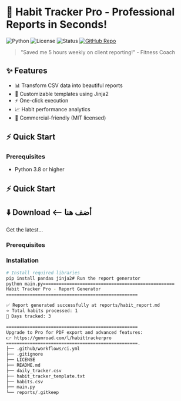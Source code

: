 # 🚀 Habit Tracker Pro - Professional Reports in Seconds!

![Python](https://img.shields.io/badge/Python-3.8+-blue?logo=python)
![License](https://img.shields.io/badge/license-MIT-green)
![Status](https://img.shields.io/badge/status-stable-brightgreen)
[![GitHub Repo](https://img.shields.io/badge/GitHub-Habit_Tracker_Pro-blue)](https://github.com/Madaraathub/HabitTrackerPro)

> "Saved me 5 hours weekly on client reporting!" - Fitness Coach

## ✨ Features
- 📊 Transform CSV data into beautiful reports
- 🎨 Customizable templates using Jinja2
- ⚡ One-click execution
- 📈 Habit performance analytics
- 💼 Commercial-friendly (MIT licensed)

## ⚡ Quick Start

### Prerequisites
- Python 3.8 or higher
## ⚡ Quick Start

## ⬇️ Download  <-- أضف هنا
Get the latest...

### Prerequisites
### Installation
```bash
# Install required libraries
pip install pandas jinja2# Run the report generator
python main.py==================================================
Habit Tracker Pro - Report Generator
==================================================

✅ Report generated successfully at reports/habit_report.md
⭐ Total habits processed: 1
📅 Days tracked: 3

==================================================
Upgrade to Pro for PDF export and advanced features:
👉 https://gumroad.com/l/habittrackerpro
==================================================.
├── .github/workflows/ci.yml
├── .gitignore
├── LICENSE
├── README.md
├── daily_tracker.csv
├── habit_tracker_template.txt
├── habits.csv
├── main.py
└── reports/.gitkeep
